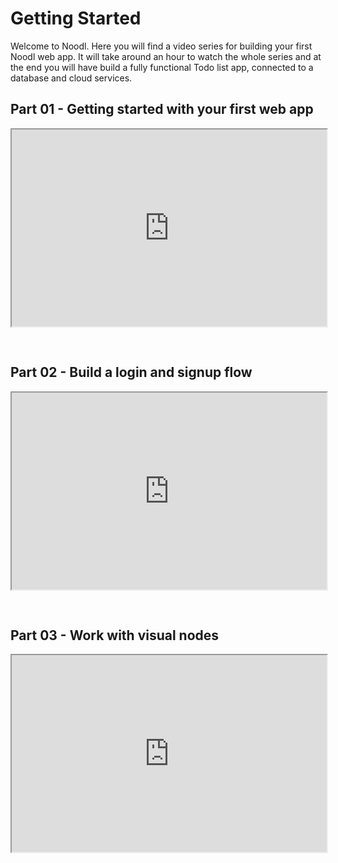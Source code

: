 # Getting Started

Welcome to Noodl. Here you will find a video series for building your first Noodl web app. It will take around an hour to watch the whole series and at the end you will have build a fully functional Todo list app, connected to a database and cloud services.

## Part 01 - Getting started with your first web app

<div style="padding:62.5% 0 0 0;position:relative;"><iframe width="100%" height="100%" src="https://www.youtube.com/embed/mUI_qxr6y6Q" style="position:absolute;top:0;left:0; frameborder="0" allow="accelerometer; autoplay; encrypted-media; gyroscope; picture-in-picture" allowfullscreen></iframe>
</iframe></div>
<br>
<br>

## Part 02 - Build a login and signup flow

<div style="padding:62.5% 0 0 0;position:relative;"><iframe width="100%" height="100%" src="https://www.youtube.com/embed/BjlwNorRivg" style="position:absolute;top:0;left:0; frameborder="0" allow="accelerometer; autoplay; encrypted-media; gyroscope; picture-in-picture" allowfullscreen></iframe>
</iframe></div>
<br>
<br>

## Part 03 - Work with visual nodes

<div style="padding:62.5% 0 0 0;position:relative;"><iframe width="100%" height="100%" src="https://www.youtube.com/embed/hhnWX4RA9Rw" style="position:absolute;top:0;left:0; frameborder="0" allow="accelerometer; autoplay; encrypted-media; gyroscope; picture-in-picture" allowfullscreen></iframe>
</iframe></div>
<br>
<br>
